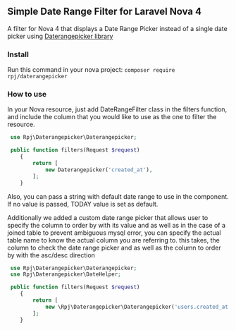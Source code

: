 ## Simple Date Range Filter for Laravel Nova 4

A filter for Nova 4 that displays a Date Range Picker instead of a single date picker using [Daterangepicker library](https://www.daterangepicker.com/)

### Install

Run this command in your nova project:
`composer require rpj/daterangepicker`

### How to use

In your Nova resource, just add DateRangeFilter class in the filters function, and include the column that you would like to use as the one to filter the resource.

```php
 use Rpj\Daterangepicker\Daterangepicker;

 public function filters(Request $request)
    {
        return [
            new Daterangepicker('created_at'),
        ];
    }
```

Also, you can pass a string with default date range to use in the component. If no value is passed, TODAY value is set as default.

Additionally we added a custom date range picker that allows user to specify the column to order by with its value and as well as in the case of a joined table to prevent ambiguous mysql error, you can specify the actual table name to know the actual column you are referring to.
this takes, the column to check the date range picker and as well as the column to order by with the asc/desc direction

```php
 use Rpj\Daterangepicker\Daterangepicker;
 use Rpj\Daterangepicker\DateHelper;

 public function filters(Request $request)
    {
        return [
            new \Rpj\Daterangepicker\Daterangepicker('users.created_at', DateHelper::THIS_WEEK, 'users.name', 'desc'),
        ];
    }
```
